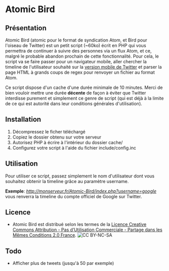 # Atomic Bird
## Présentation

Atomic Bird (atomic pour le format de syndication Atom, et Bird pour l'oiseau de Twitter) est un petit script (~60ko) écrit en PHP qui vous permettra de continuer à suivre des personnes via un flux Atom, et ce, malgré le probable abandon prochain de cette fonctionnalité. Pour cela, le script va se faire passer pour un navigateur mobile, aller chercher la timeline de l'utilisateur souhaité sur la [version mobile de Twitter](mobile.twitter.com) et parser la page HTML à grands coups de regex pour renvoyer un fichier au format Atom.

Ce script dispose d'un cache d'une durée minimale de 10 minutes. Merci de bien vouloir mettre une durée **décente** de façon à éviter que Twitter interdisse purement et simplement ce genre de script (qui est déjà à la limite de ce qui est autorité dans leur conditions générales d'utilisation).

## Installation

1. Décompressez le ficher téléchargé
2. Copiez le dossier obtenu sur votre serveur
3. Autorisez PHP à écrire à l'intérieur du dossier cache/
3. Configurez votre script à l'aide du fichier include/config.inc

## Utilisation

Pour utiliser ce script, passez simplement le nom d'utilisateur dont vous souhaitez obtenir la timeline grâce au paramètre username.

**Exemple**: *http://monserveur.fr/Atomic-Bird/index.php?username=google* vous renverra la timeline du compte officiel de Google sur Twitter.

## Licence
* Atomic Bird est distribué selon les termes de la [Licence Creative Commons Attribution - Pas d’Utilisation Commerciale - Partage dans les Mêmes Conditions 2.0 France](http://creativecommons.org/licenses/by-nc-sa/2.0/fr/).
![CC BY-NC-SA](http://i.creativecommons.org/l/by-nc-sa/2.0/fr/88x31.png)

## Todo
* Afficher plus de tweets (jusqu'à 50 par exemple)